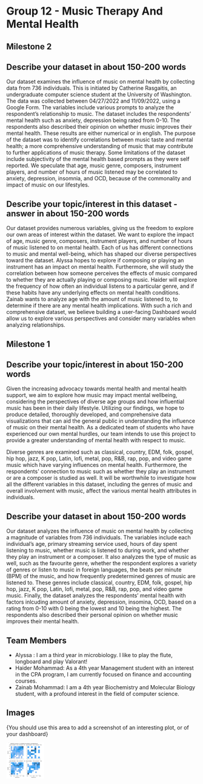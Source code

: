 # Group 12 - Music Therapy And Mental Health


## Milestone 2

## Describe your dataset in about 150-200 words

Our dataset examines the influence of music on mental health by collecting data from 736 individuals. This is initiated by Catherine Rasgaitis, an undergraduate computer science student at the University of Washington. The data was collected between 04/27/2022 and 11/09/2022, using a Google Form. The variables include various prompts to analyze the respondent’s relationship to music. The dataset includes the respondents’ mental health such as anxiety, depression being rated from 0-10. The respondents also described their opinion on whether music improves their mental health. These results are either numerical or in english. The purpose of the dataset was to identify correlations between music taste and mental health; a more comprehensive understanding of music that may contribute to further applications of music therapy. Some limitations of the dataset include subjectivity of the mental health based prompts as they were self reported. We speculate that age, music genre, composers, instrument players, and number of hours of music listened may be correlated to anxiety, depression, insomnia, and OCD, because of the commonality and impact of music on our lifestyles. 

## Describe your topic/interest in this dataset - answer in about 150-200 words

Our dataset provides numerous variables, giving us the freedom to explore our own areas of interest within the dataset. We want to explore the impact of age, music genre, composers, instrument players, and number of hours of music listened to on mental health. Each of us has different connections to music and mental well-being, which has shaped our diverse perspectives toward the dataset. 
Alyssa hopes to explore if composing or playing an instrument has an impact on mental health. Furthermore, she will study the correlation between how someone perceives the effects of music compared to whether they are actually playing or composing music. Haider will explore the frequency of how often an individual listens to a particular genre, and if these habits have any underlying effects on mental health conditions. Zainab wants to analyze age with the amount of music listened to, to determine if there are any mental health implications. 
With such a rich and comprehensive dataset, we believe building a user-facing Dashboard would allow us to explore various perspectives and consider many variables when analyzing relationships.


## Milestone 1

## Describe your topic/interest in about 150-200 words

Given the increasing advocacy towards mental health and mental health support, we aim to explore how music may impact mental wellbeing, considering the perspectives of diverse age groups and how influential music has been in their daily lifestyle. Utilizing our findings, we hope to produce detailed, thoroughly developed, and comprehensive data visualizations that can aid the general public in understanding the influence of music on their mental health. As a dedicated team of students who have experienced our own mental hurdles, our team intends to use this project to provide a greater understanding of mental health with respect to music. 



Diverse genres are examined such as classical, country, EDM, folk, gospel, hip hop, jazz, K pop, Latin, lofi, metal, pop, R&B, rap, pop, and video game music which have varying influences on mental health. Furthermore, the respondents' connection to music such as whether they play an instrument or are a composer is studied as well. It will be worthwhile to investigate how all the different variables in this dataset, including the genres of music and overall involvement with music, affect the various mental health attributes in individuals. 

## Describe your dataset in about 150-200 words

Our dataset analyzes the influence of music on mental health by collecting a magnitude of variables from 736 individuals. The variables include each individual’s age, primary streaming service used, hours of day spent listening to music, whether music is listened to during work, and whether they play an instrument or a composer. It also analyzes the type of music as well, such as the favourite genre, whether the respondent explores a variety of genres or listen to music in foreign languages, the beats per minute (BPM) of the music, and how frequently predetermined genres of music are listened to. These genres include classical, country, EDM, folk, gospel, hip hop, jazz, K pop, Latin, lofi, metal, pop, R&B, rap, pop,  and video game music.  Finally, the dataset analyzes the respondents’ mental health with factors inlcuding amount of anxiety, depression, insomina, OCD, based on a rating from 0-10 with 0 being the lowest and 10 being the highest. The respondents also described their personal opinion on whether music improves their mental health.

## Team Members

- Alyssa : I am a third year in microbiology. I like to play the flute, longboard and play Valorant!
- Haider Mohammad: As a 4th year Management student with an interest in the CPA program, I am currently focused on finance and accounting courses.
- Zainab Mohammad: I am a 4th year Biochemistry and Molecular Biology student, with a profound interest in the field of computer science.  

## Images

{You should use this area to add a screenshot of an interesting plot, or of your dashboard}

<img src ="images/test.png" width="100px">


